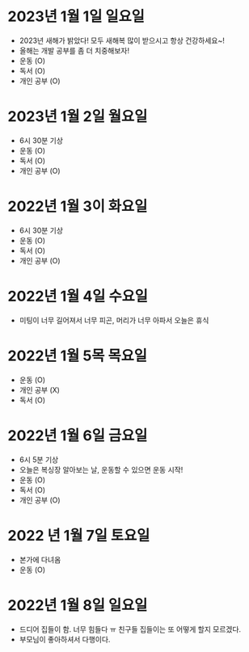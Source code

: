 
# 2023년 1월 1일 일요일 

- 2023년 새해가 밝았다! 모두 새해복 많이 받으시고 항상 건강하세요~!
- 올해는 개발 공부를 좀 더 치중해보자!
- 운동 (O)
- 독서 (O)
- 개인 공부 (O)


# 2023년 1월 2일 월요일 

- 6시 30분 기상 
- 운동 (O)
- 독서 (O)
- 개인 공부 (O)

# 2022년 1월 3이 화요일 

- 6시 30분 기상 
- 운동 (O)
- 독서 (O)
- 개인 공부 (O)

# 2022년 1월 4일 수요일 

- 미팅이 너무 길어져서 너무 피곤, 머리가 너무 아파서 오늘은 휴식 

# 2022년 1월 5목 목요일 

- 운동 (O)
- 개인 공부 (X)
- 독서 (O)

# 2022년 1월 6일 금요일 

- 6시 5분 기상
- 오늘은 복싱장 알아보는 날, 운동할 수 있으면 운동 시작!
- 운동 (O)
- 독서 (O)
- 개인 공부 (O)

# 2022 년 1월 7일 토요일 

- 본가에 다녀옴 
- 운동 (O)

# 2022년 1월 8일 일요일

- 드디어 집들이 함. 너무 힘들다 ㅠ 친구들 집들이는 또 어떻게 할지 모르겠다. 
- 부모님이 좋아하셔서 다행이다.